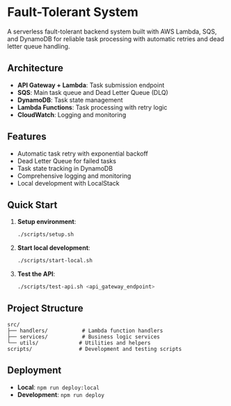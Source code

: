 # Fault-Tolerant System

A serverless fault-tolerant backend system built with AWS Lambda, SQS, and DynamoDB for reliable task processing with automatic retries and dead letter queue handling.

## Architecture

- **API Gateway + Lambda**: Task submission endpoint
- **SQS**: Main task queue and Dead Letter Queue (DLQ)
- **DynamoDB**: Task state management
- **Lambda Functions**: Task processing with retry logic
- **CloudWatch**: Logging and monitoring

## Features

- Automatic task retry with exponential backoff
- Dead Letter Queue for failed tasks
- Task state tracking in DynamoDB
- Comprehensive logging and monitoring
- Local development with LocalStack

## Quick Start

1. **Setup environment**:
   ```bash
   ./scripts/setup.sh
   ```

2. **Start local development**:
   ```bash
   ./scripts/start-local.sh
   ```

3. **Test the API**:
   ```bash
   ./scripts/test-api.sh <api_gateway_endpoint>
   ```

## Project Structure

```
src/
├── handlers/           # Lambda function handlers
├── services/           # Business logic services
└── utils/             # Utilities and helpers
scripts/               # Development and testing scripts
```

## Deployment

- **Local**: `npm run deploy:local`
- **Development**: `npm run deploy`
